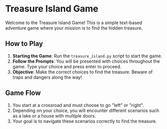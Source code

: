 
# Treasure Island Game

Welcome to the Treasure Island Game! This is a simple text-based adventure game where your mission is to find the hidden treasure.

## How to Play

1. **Starting the Game**: Run the `treasure_island.py` script to start the game.
2. **Follow the Prompts**: You will be presented with choices throughout the game. Type your choice and press enter to proceed.
3. **Objective**: Make the correct choices to find the treasure. Beware of traps and dangers along the way!

## Game Flow

1. You start at a crossroad and must choose to go "left" or "right".
2. Depending on your choice, you will encounter different scenarios such as a lake or a house with multiple doors.
3. Your goal is to navigate these scenarios correctly to find the treasure.


